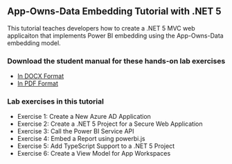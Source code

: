 ## App-Owns-Data Embedding Tutorial with .NET 5
This tutorial teaches developers how to create a .NET 5 MVC web applicaiton that implements Power BI embedding using the App-Owns-Data embedding model.

### Download the student manual for these hands-on lab exercises
 - [In DOCX Format](https://github.com/PowerBiDevCamp/DOTNET5-AppOwnsData-Tutorial/raw/master/Tutorial.docx)
 - [In PDF Format](https://github.com/PowerBiDevCamp/DOTNET5-AppOwnsData-Tutorial/raw/master/Tutorial.pdf)

### Lab exercises in this tutorial
- Exercise 1: Create a New Azure AD Application
- Exercise 2: Create a .NET 5 Project for a Secure Web Application
- Exercise 3: Call the Power BI Service API
- Exercise 4: Embed a Report using powerbi.js
- Exercise 5: Add TypeScript Support to a .NET 5 Project
- Exercise 6: Create a View Model for App Workspaces